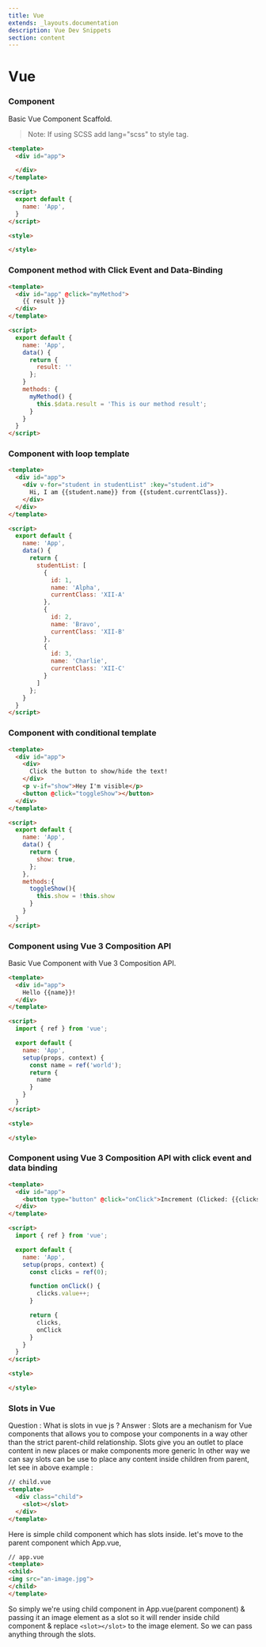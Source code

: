 ```yaml
---
title: Vue
extends: _layouts.documentation
description: Vue Dev Snippets
section: content
---
```


# Vue

<!-- ## Components -->

### Component

Basic Vue Component Scaffold.
> Note: If using SCSS add lang="scss" to style tag.

```html
<template>
  <div id="app">

  </div>
</template>

<script>
  export default {
    name: 'App',
  }
</script>

<style>

</style>
```

### Component method with Click Event and Data-Binding

```html
<template>
  <div id="app" @click="myMethod">
    {{ result }}
  </div>
</template>

<script>
  export default {
    name: 'App',
    data() {
      return {
        result: ''
      };
    }
    methods: {
      myMethod() {
        this.$data.result = 'This is our method result';
      }
    }
  }
</script>
```

### Component with loop template

```html
<template>
  <div id="app">
    <div v-for="student in studentList" :key="student.id">
      Hi, I am {{student.name}} from {{student.currentClass}}.
    </div>
  </div>
</template>

<script>
  export default {
    name: 'App',
    data() {
      return {
        studentList: [
          {
            id: 1,
            name: 'Alpha',
            currentClass: 'XII-A'
          },
          {
            id: 2,
            name: 'Bravo',
            currentClass: 'XII-B'
          },
          {
            id: 3,
            name: 'Charlie',
            currentClass: 'XII-C'
          }
        ]
      };
    }
  }
</script>
```

### Component with conditional template

```html
<template>
  <div id="app">
    <div>
      Click the button to show/hide the text!
    </div>
    <p v-if="show">Hey I'm visible</p>
    <button @click="toggleShow"></button>
  </div>
</template>

<script>
  export default {
    name: 'App',
    data() {
      return {
        show: true,
      };
    },
    methods:{
      toggleShow(){
        this.show = !this.show
      }
    }
  }
</script>
```

### Component using Vue 3 Composition API

Basic Vue Component with Vue 3 Composition API.

```html
<template>
  <div id="app">
    Hello {{name}}!
  </div>
</template>

<script>
  import { ref } from 'vue';

  export default {
    name: 'App',
    setup(props, context) {
      const name = ref('world');
      return {
        name
      }
    }
  }
</script>

<style>

</style>
```

### Component using Vue 3 Composition API with click event and data binding

```html
<template>
  <div id="app">
    <button type="button" @click="onClick">Increment (Clicked: {{clicks}})</button>
  </div>
</template>

<script>
  import { ref } from 'vue';

  export default {
    name: 'App',
    setup(props, context) {
      const clicks = ref(0);

      function onClick() {
        clicks.value++;
      }

      return {
        clicks,
        onClick
      }
    }
  }
</script>

<style>

</style>
```

### Slots in Vue

Question : What is slots in vue js ?
Answer : Slots are a mechanism for Vue components that allows you to compose your components in a way other than the strict parent-child relationship. Slots give you an outlet to place content in new places or make components more generic
In other way we can say slots can be use to place any content inside children from parent, let see in above example : 

```html
// child.vue
<template>
  <div class="child">
    <slot></slot>
  </div>
</template>
```

Here is simple child component which has slots inside. let's move to the parent component which App.vue,

```html
// app.vue
<template>
<child>
<img src="an-image.jpg">
</child>
</template>
```

So simply we're using child component in App.vue(parent component) & passing it an image element as a slot so
it will render inside child component & replace `<slot></slot>` to the image element.
So we can pass anything through the slots.
